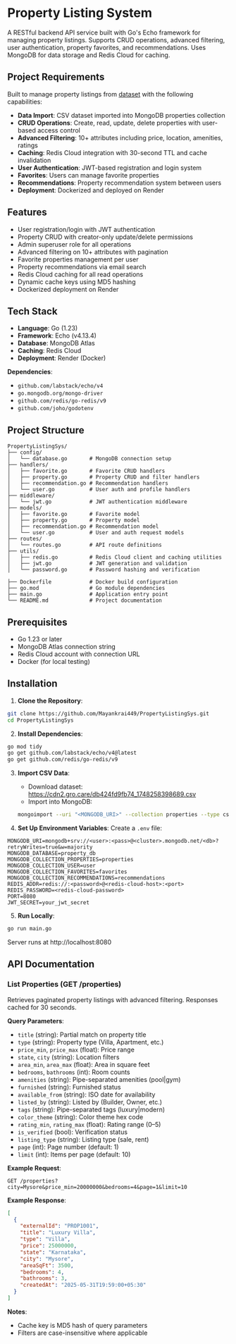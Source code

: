 # Property Listing System

A RESTful backend API service built with Go's Echo framework for managing property listings. Supports CRUD operations, advanced filtering, user authentication, property favorites, and recommendations. Uses MongoDB for data storage and Redis Cloud for caching.

## Project Requirements

Built to manage property listings from [dataset](https://cdn2.gro.care/db424fd9fb74_1748258398689.csv) with the following capabilities:

- **Data Import**: CSV dataset imported into MongoDB properties collection
- **CRUD Operations**: Create, read, update, delete properties with user-based access control
- **Advanced Filtering**: 10+ attributes including price, location, amenities, ratings
- **Caching**: Redis Cloud integration with 30-second TTL and cache invalidation
- **User Authentication**: JWT-based registration and login system
- **Favorites**: Users can manage favorite properties
- **Recommendations**: Property recommendation system between users
- **Deployment**: Dockerized and deployed on Render

## Features

- User registration/login with JWT authentication
- Property CRUD with creator-only update/delete permissions
- Admin superuser role for all operations
- Advanced filtering on 10+ attributes with pagination
- Favorite properties management per user
- Property recommendations via email search
- Redis Cloud caching for all read operations
- Dynamic cache keys using MD5 hashing
- Dockerized deployment on Render

## Tech Stack

- **Language**: Go (1.23)
- **Framework**: Echo (v4.13.4)
- **Database**: MongoDB Atlas
- **Caching**: Redis Cloud
- **Deployment**: Render (Docker)

**Dependencies**:
- `github.com/labstack/echo/v4`
- `go.mongodb.org/mongo-driver`
- `github.com/redis/go-redis/v9`
- `github.com/joho/godotenv`

## Project Structure

```
PropertyListingSys/
├── config/
│   └── database.go       # MongoDB connection setup
├── handlers/
│   ├── favorite.go       # Favorite CRUD handlers
│   ├── property.go       # Property CRUD and filter handlers
│   ├── recommendation.go # Recommendation handlers
│   └── user.go           # User auth and profile handlers
├── middleware/
│   └── jwt.go            # JWT authentication middleware
├── models/
│   ├── favorite.go       # Favorite model
│   ├── property.go       # Property model
│   ├── recommendation.go # Recommendation model
│   └── user.go           # User and auth request models
├── routes/
│   └── routes.go         # API route definitions
├── utils/
│   ├── redis.go          # Redis Cloud client and caching utilities
│   ├── jwt.go            # JWT generation and validation
│   └── password.go       # Password hashing and verification

├── Dockerfile            # Docker build configuration
├── go.mod                # Go module dependencies
├── main.go               # Application entry point
└── README.md             # Project documentation
```

## Prerequisites

- Go 1.23 or later
- MongoDB Atlas connection string
- Redis Cloud account with connection URL
- Docker (for local testing)

## Installation

1. **Clone the Repository**:
```bash
git clone https://github.com/Mayankrai449/PropertyListingSys.git
cd PropertyListingSys
```

2. **Install Dependencies**:
```bash
go mod tidy
go get github.com/labstack/echo/v4@latest
go get github.com/redis/go-redis/v9
```

3. **Import CSV Data**:
   - Download dataset: https://cdn2.gro.care/db424fd9fb74_1748258398689.csv
   - Import into MongoDB:
   ```bash
   mongoimport --uri "<MONGODB_URI>" --collection properties --type csv --headerline --file dataset.csv
   ```

4. **Set Up Environment Variables**:
   Create a `.env` file:
```env
MONGODB_URI=mongodb+srv://<user>:<pass>@<cluster>.mongodb.net/<db>?retryWrites=true&w=majority
MONGODB_DATABASE=property_db
MONGODB_COLLECTION_PROPERTIES=properties
MONGODB_COLLECTION_USER=user
MONGODB_COLLECTION_FAVORITES=favorites
MONGODB_COLLECTION_RECOMMENDATIONS=recommendations
REDIS_ADDR=redis://:<password>@<redis-cloud-host>:<port>
REDIS_PASSWORD=<redis-cloud-password>
PORT=8080
JWT_SECRET=your_jwt_secret
```

5. **Run Locally**:
```bash
go run main.go
```
Server runs at http://localhost:8080

## API Documentation

### List Properties (GET /properties)

Retrieves paginated property listings with advanced filtering. Responses cached for 30 seconds.

**Query Parameters**:
- `title` (string): Partial match on property title
- `type` (string): Property type (Villa, Apartment, etc.)
- `price_min`, `price_max` (float): Price range
- `state`, `city` (string): Location filters
- `area_min`, `area_max` (float): Area in square feet
- `bedrooms`, `bathrooms` (int): Room counts
- `amenities` (string): Pipe-separated amenities (pool|gym)
- `furnished` (string): Furnished status
- `available_from` (string): ISO date for availability
- `listed_by` (string): Listed by (Builder, Owner, etc.)
- `tags` (string): Pipe-separated tags (luxury|modern)
- `color_theme` (string): Color theme hex code
- `rating_min`, `rating_max` (float): Rating range (0–5)
- `is_verified` (bool): Verification status
- `listing_type` (string): Listing type (sale, rent)
- `page` (int): Page number (default: 1)
- `limit` (int): Items per page (default: 10)

**Example Request**:
```
GET /properties?city=Mysore&price_min=20000000&bedrooms=4&page=1&limit=10
```

**Example Response**:
```json
[
  {
    "externalId": "PROP1001",
    "title": "Luxury Villa",
    "type": "Villa",
    "price": 25000000,
    "state": "Karnataka",
    "city": "Mysore",
    "areaSqFt": 3500,
    "bedrooms": 4,
    "bathrooms": 3,
    "createdAt": "2025-05-31T19:59:00+05:30"
  }
]
```

**Notes**:
- Cache key is MD5 hash of query parameters
- Filters are case-insensitive where applicable